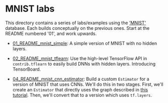 
# MNIST labs

This directory contains a series of labs/examples using the ['MNIST'](http://yann.lecun.com/exdb/mnist/) database.
Each builds conceptually on the previous ones.  Start at the README numbered '01', and work upwards.

- [01_README_mnist_simple](./01_README_mnist_simple.md): A simple version of MNIST with no hidden layers.

- [02_README_mnist_tflearn](./02_README_mnist_tflearn.md): Use the high-level TensorFlow API in `contrib.tflearn` to easily build DNNs with hidden layers. Introducing TensorBoard.

- [04_README_mnist_cnn_estimator](./04_README_mnist_cnn_estimator.md): Build a custom `Estimator` for a version of MNIST that uses CNNs.  We'll do this in two stages.  First, we'll create an `Estimator` that directly uses the graph described in [this tutorial](https://www.tensorflow.org/versions/r0.11/tutorials/mnist/pros/index.html#deep-mnist-for-experts).  Then, we'll convert that to a version which uses `tf.layers`.
